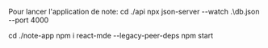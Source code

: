 Pour lancer l'application de note:
cd ./api
npx json-server --watch .\db.json --port 4000

cd ./note-app
npm i react-mde --legacy-peer-deps 
npm start
